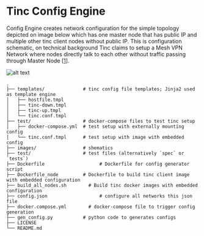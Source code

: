 # Tinc Config Engine
Config Engine creates network configuration for the simple topology depicted on image below which has one master node that has public IP and multiple other tinc client nodes without public IP. This is configuration schematic, on technical background Tinc claims to setup a Mesh VPN Network where nodes directly talk to each other without traffic passing through Master Node [[1](https://www.tinc-vpn.org/)].

![alt text](https://raw.githubusercontent.com/kerematam/tinc-config-engine/master/images/tinc-config-engine-topology.png)

```
.
├── templates/              # tinc config file templates; Jinja2 used as template engine
│   ├── hostfile.tmpl       
│   ├── tinc-down.tmpl
│   ├── tinc-up.tmpl
│   └── tinc.conf.tmpl
├── test/                   # docker-compose files to test tinc setup
│   ├── docker-compose.yml  # test setup with externally mounting config
│   └── tinc.conf.tmpl      # test setup with image with embedded config
├── images/                 # shematics
├── test/                   # test files (alternatively `spec` or `tests`)
├── Dockerfile				      # Dockerfile for config generator script
├── Dockerfile_node	        # Dockerfile to build tinc client image with embedded configuration
├── build_all_nodes.sh		  # Build tinc docker images with embedded configuration
├── config.json				      # configure all networks this json file
├── docker.compose.yml		  # docker-compose file to trigger config generation
├── gen_config.py           # python code to generates configs
├── LICENSE
└── README.md
```
